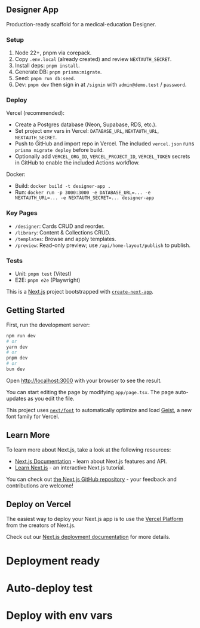## Designer App

Production-ready scaffold for a medical-education Designer.

### Setup

1. Node 22+, pnpm via corepack.
2. Copy `.env.local` (already created) and review `NEXTAUTH_SECRET`.
3. Install deps: `pnpm install`.
4. Generate DB: `pnpm prisma:migrate`.
5. Seed: `pnpm run db:seed`.
6. Dev: `pnpm dev` then sign in at `/signin` with `admin@demo.test` / `password`.

### Deploy

Vercel (recommended):
- Create a Postgres database (Neon, Supabase, RDS, etc.).
- Set project env vars in Vercel: `DATABASE_URL`, `NEXTAUTH_URL`, `NEXTAUTH_SECRET`.
- Push to GitHub and import repo in Vercel. The included `vercel.json` runs `prisma migrate deploy` before build.
- Optionally add `VERCEL_ORG_ID`, `VERCEL_PROJECT_ID`, `VERCEL_TOKEN` secrets in GitHub to enable the included Actions workflow.

Docker:
- Build: `docker build -t designer-app .`
- Run: `docker run -p 3000:3000 -e DATABASE_URL=... -e NEXTAUTH_URL=... -e NEXTAUTH_SECRET=... designer-app`

### Key Pages

- `/designer`: Cards CRUD and reorder.
- `/library`: Content & Collections CRUD.
- `/templates`: Browse and apply templates.
- `/preview`: Read-only preview; use `/api/home-layout/publish` to publish.

### Tests

- Unit: `pnpm test` (Vitest)
- E2E: `pnpm e2e` (Playwright)

This is a [Next.js](https://nextjs.org) project bootstrapped with [`create-next-app`](https://nextjs.org/docs/app/api-reference/cli/create-next-app).

## Getting Started

First, run the development server:

```bash
npm run dev
# or
yarn dev
# or
pnpm dev
# or
bun dev
```

Open [http://localhost:3000](http://localhost:3000) with your browser to see the result.

You can start editing the page by modifying `app/page.tsx`. The page auto-updates as you edit the file.

This project uses [`next/font`](https://nextjs.org/docs/app/building-your-application/optimizing/fonts) to automatically optimize and load [Geist](https://vercel.com/font), a new font family for Vercel.

## Learn More

To learn more about Next.js, take a look at the following resources:

- [Next.js Documentation](https://nextjs.org/docs) - learn about Next.js features and API.
- [Learn Next.js](https://nextjs.org/learn) - an interactive Next.js tutorial.

You can check out [the Next.js GitHub repository](https://github.com/vercel/next.js) - your feedback and contributions are welcome!

## Deploy on Vercel

The easiest way to deploy your Next.js app is to use the [Vercel Platform](https://vercel.com/new?utm_medium=default-template&filter=next.js&utm_source=create-next-app&utm_campaign=create-next-app-readme) from the creators of Next.js.

Check out our [Next.js deployment documentation](https://nextjs.org/docs/app/building-your-application/deploying) for more details.
# Deployment ready
# Auto-deploy test
# Deploy with env vars
